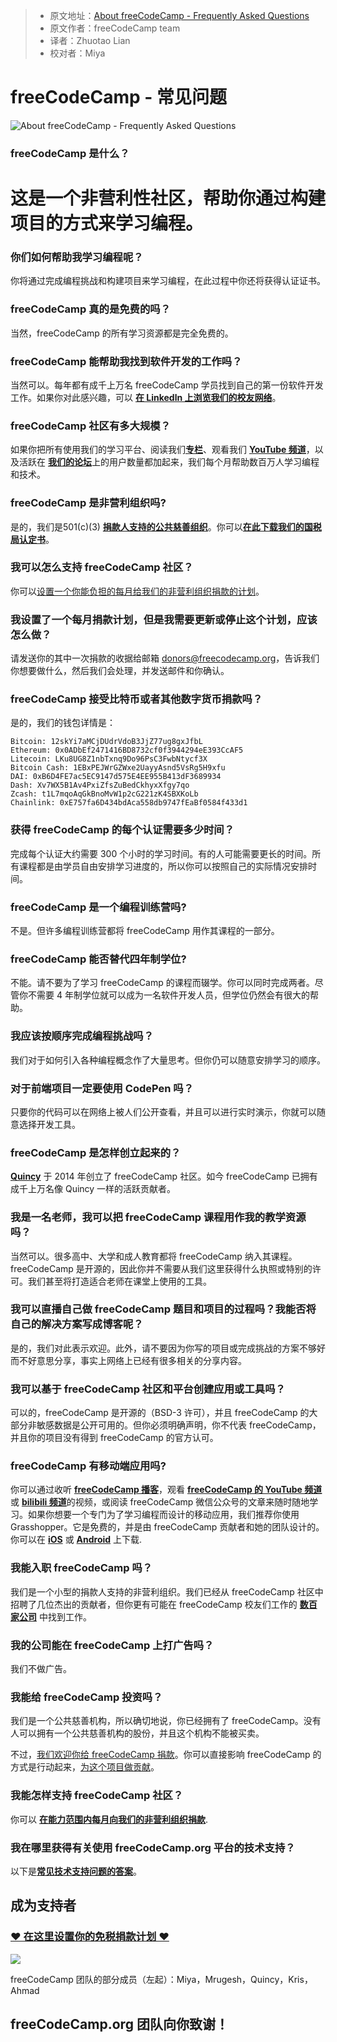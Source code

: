 > * 原文地址：[About freeCodeCamp - Frequently Asked Questions](https://www.freecodecamp.org/news/about/)
> * 原文作者：freeCodeCamp team
> * 译者：Zhuotao Lian 
> * 校对者：Miya

# freeCodeCamp - 常见问题

![About freeCodeCamp - Frequently Asked Questions](https://www.freecodecamp.org/news/content/images/size/w2000/2019/06/freecodecamp-conference-photo.jpeg)

### freeCodeCamp 是什么？

这是一个非营利性社区，帮助你通过构建项目的方式来学习编程。
=======

### 你们如何帮助我学习编程呢？

你将通过完成编程挑战和构建项目来学习编程，在此过程中你还将获得认证证书。 

### freeCodeCamp 真的是免费的吗？

当然，freeCodeCamp 的所有学习资源都是完全免费的。

### freeCodeCamp 能帮助我找到软件开发的工作吗？

当然可以。每年都有成千上万名 freeCodeCamp 学员找到自己的第一份软件开发工作。如果你对此感兴趣，可以 [**在 Linkedln 上浏览我们的校友网络**][1]。

### freeCodeCamp 社区有多大规模？

如果你把所有使用我们的学习平台、阅读我们[**专栏**][2]、观看我们 [**YouTube 频道**][3]，以及活跃在 [**我们的论坛**][4]上的用户数量都加起来，我们每个月帮助数百万人学习编程和技术。

### freeCodeCamp 是非营利组织吗?

是的，我们是501(c)(3) [**捐款人支持的公共慈善组织**][5]。你可以[**在此下载我们的国税局认定书**][6]。

### 我可以怎么支持 freeCodeCamp 社区？
你可以[设置一个你能负担的每月给我们的非营利组织捐款的计划](https://www.freecodecamp.org/donate)。

### 我设置了一个每月捐款计划，但是我需要更新或停止这个计划，应该怎么做？
请发送你的其中一次捐款的收据给邮箱 donors@freecodecamp.org，告诉我们你想要做什么，然后我们会处理，并发送邮件和你确认。

### freeCodeCamp 接受比特币或者其他数字货币捐款吗？
是的，我们的钱包详情是：
```
Bitcoin: 12skYi7aMCjDUdrVdoB3JjZ77ug8gxJfbL
Ethereum: 0x0ADbEf2471416BD8732cf0f3944294eE393CcAF5
Litecoin: LKu8UG8Z1nbTxnq9Do96PsC3FwbNtycf3X
Bitcoin Cash: 1EBxPEJWrGZWxe2UayyAsnd5VsRg5H9xfu
DAI: 0xB6D4FE7ac5EC9147d575E4EE955B413dF3689934
Dash: Xv7WX5B1Av4PxiZfsZuBedCkhyxXfgy7qo
Zcash: t1L7mqoAqGkBnoMvW1p2cG221zK4SBXKoLb
Chainlink: 0xE757fa6D434bdAca558db9747fEaBf0584f433d1
```

### 获得 freeCodeCamp 的每个认证需要多少时间？

完成每个认证大约需要 300 个小时的学习时间。有的人可能需要更长的时间。所有课程都是由学员自由安排学习进度的，所以你可以按照自己的实际情况安排时间。

### freeCodeCamp 是一个编程训练营吗?

不是。但许多编程训练营都将 freeCodeCamp 用作其课程的一部分。

### freeCodeCamp 能否替代四年制学位?

不能。请不要为了学习 freeCodeCamp 的课程而辍学。你可以同时完成两者。尽管你不需要 4 年制学位就可以成为一名软件开发人员，但学位仍然会有很大的帮助。 

### 我应该按顺序完成编程挑战吗？

我们对于如何引入各种编程概念作了大量思考。但你仍可以随意安排学习的顺序。

### 对于前端项目一定要使用 CodePen 吗？

只要你的代码可以在网络上被人们公开查看，并且可以进行实时演示，你就可以随意选择开发工具。

### freeCodeCamp 是怎样创立起来的？

[**Quincy**][8]  于 2014 年创立了 freeCodeCamp 社区。如今 freeCodeCamp 已拥有成千上万名像 Quincy 一样的活跃贡献者。

### 我是一名老师，我可以把 freeCodeCamp 课程用作我的教学资源吗？

当然可以。很多高中、大学和成人教育都将 freeCodeCamp 纳入其课程。freeCodeCamp 是开源的，因此你并不需要从我们这里获得什么执照或特别的许可。我们甚至将打造适合老师在课堂上使用的工具。

### 我可以直播自己做 freeCodeCamp 题目和项目的过程吗？我能否将自己的解决方案写成博客呢？

是的，我们对此表示欢迎。此外，请不要因为你写的项目或完成挑战的方案不够好而不好意思分享，事实上网络上已经有很多相关的分享内容。

### 我可以基于 freeCodeCamp 社区和平台创建应用或工具吗？

可以的，freeCodeCamp 是开源的（BSD-3 许可），并且 freeCodeCamp 的大部分非敏感数据是公开可用的。但你必须明确声明，你不代表 freeCodeCamp，并且你的项目没有得到 freeCodeCamp 的官方认可。

### freeCodeCamp 有移动端应用吗?

你可以通过收听 [**freeCodeCamp 播客**][9]，观看 [**freeCodeCamp 的 YouTube 频道**][10] 或 [**bilibili 频道**](https://space.bilibili.com/335505768)的视频，或阅读 freeCodeCamp 微信公众号的文章来随时随地学习。如果你想要一个专门为了学习编程而设计的移动应用，我们推荐你使用 Grasshopper。它是免费的，并是由 freeCodeCamp 贡献者和她的团队设计的。你可以在 [**iOS**][11]  或  [**Android**][12] 上下载.

### 我能入职 freeCodeCamp 吗？

我们是一个小型的捐款人支持的非营利组织。我们已经从 freeCodeCamp 社区中招聘了几位杰出的贡献者，但你更有可能在 freeCodeCamp 校友们工作的  [**数百家公司**][13]  中找到工作。

### 我的公司能在 freeCodeCamp 上打广告吗？

我们不做广告。

### 我能给 freeCodeCamp 投资吗？
我们是一个公共慈善机构，所以确切地说，你已经拥有了 freeCodeCamp。没有人可以拥有一个公共慈善机构的股份，并且这个机构不能被买卖。

不过，[我们欢迎你给 freeCodeCamp 捐款](https://www.freecodecamp.org/donate)。你可以直接影响 freeCodeCamp 的方式是行动起来，[为这个项目做贡献](https://contribute.freecodecamp.org/#/)。

### 我能怎样支持 freeCodeCamp 社区？

你可以  [**在能力范围内每月向我们的非营利组织捐款**][14].

### 我在哪里获得有关使用 freeCodeCamp.org 平台的技术支持？

以下是[**常见技术支持问题的答案**][15]。

## 成为支持者

### [❤️ 在这里设置你的免税捐款计划 ❤️][16]

![](https://www.freecodecamp.org/news/content/images/2019/07/freecodecamp-hk-meeting.jpg)

freeCodeCamp 团队的部分成员（左起）：Miya，Mrugesh，Quincy，Kris，Ahmad

## freeCodeCamp.org 团队向你致谢！


[1]: https://www.linkedin.com/school/4831032/alumni/
[2]: https://www.freecodecamp.org/news
[3]: https://youtube.com/freecodecamp
[4]: https://forum.freecodecamp.org/
[5]: https://www.freecodecamp.com/donate/
[6]: https://s3.amazonaws.com/freecodecamp/Free+Code+Camp+Inc+IRS+Determination+Letter.pdf
[7]: https://donate.freecodecamp.org/other-ways-to-donate/
[8]: https://www.twitter.com/ossia
[9]: https://podcast.freecodecamp.org/
[10]: https://youtube.com/freecodecamp
[11]: https://itunes.apple.com/us/app/id1354133284
[12]: https://play.google.com/store/apps/details?id=com.area120.grasshopper&hl=en
[13]: https://www.linkedin.com/school/free-code-camp/alumni/
[14]: https://donate.freecodecamp.org/
[15]: https://support.freecodecamp.org/
[16]: https://donate.freecodecamp.org/
